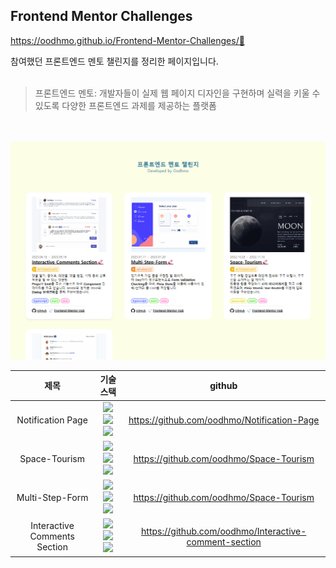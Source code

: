 ## Frontend Mentor Challenges

https://oodhmo.github.io/Frontend-Mentor-Challenges/🚀

참여했던 프론트엔드 멘토 챌린지를 정리한 페이지입니다.
<br><br>

> 프론트엔드 멘토: 개발자들이 실제 웹 페이지 디자인을 구현하며 실력을 키울 수 있도록 다양한 프론트엔드 과제를 제공하는 플랫폼

<br><br>
<img src="./assets/images/page-capture.png">

| 제목  | 기술 스택 | github |
|:----------:|:----------:|:----------:|
|  Notification Page   |  <img src="https://img.icons8.com/?size=100&id=PXTY4q2Sq2lG&format=png&color=000000" width="30"> <img src="https://img.icons8.com/?size=100&id=rY6agKizO9eb&format=png&color=000000" width="30"> <img src="https://img.icons8.com/?size=100&id=vEiU8UeAmv0x&format=png&color=000000" width="30">| https://github.com/oodhmo/Notification-Page |
| Space-Tourism    | <img src="https://img.icons8.com/?size=100&id=PXTY4q2Sq2lG&format=png&color=000000" width="30"> <img src="https://img.icons8.com/?size=100&id=rY6agKizO9eb&format=png&color=000000" width="30"> <img src="https://img.icons8.com/?size=100&id=vEiU8UeAmv0x&format=png&color=000000" width="30">    |   https://github.com/oodhmo/Space-Tourism  |
| Multi-Step-Form | <img src="https://img.icons8.com/?size=100&id=uJM6fQYqDaZK&format=png&color=000000" width="30"> <img src="https://img.icons8.com/?size=100&id=rY6agKizO9eb&format=png&color=000000" width="30"> <img src="https://img.icons8.com/?size=100&id=vEiU8UeAmv0x&format=png&color=000000" width="30"> | https://github.com/oodhmo/Space-Tourism
| Interactive Comments Section | <img src="https://img.icons8.com/?size=100&id=uJM6fQYqDaZK&format=png&color=000000" width="30"> <img src="https://img.icons8.com/?size=100&id=rY6agKizO9eb&format=png&color=000000" width="30"> <img src="https://img.icons8.com/?size=100&id=vEiU8UeAmv0x&format=png&color=000000" width="30"> | https://github.com/oodhmo/Interactive-comment-section|

